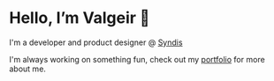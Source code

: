 # Hello, I’m Valgeir 👋

I'm a developer and product designer @ [Syndis](https://syndis.is/)

I'm always working on something fun, check out my [portfolio](https://valgeir.dev/) for more about me.

<!--
**valgeirb/valgeirb** is a ✨ _special_ ✨ repository because its `README.md` (this file) appears on your GitHub profile.

Here are some ideas to get you started:

- 🔭 I’m currently working on ...
- 🌱 I’m currently learning ...
- 👯 I’m looking to collaborate on ...
- 🤔 I’m looking for help with ...
- 💬 Ask me about ...
- 📫 How to reach me: ...
- 😄 Pronouns: ...
- ⚡ Fun fact: ...
-->

